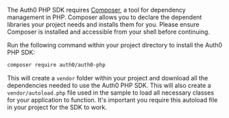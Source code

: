 The Auth0 PHP SDK requires [Composer](https://getcomposer.org/doc/00-intro.md#installation-linux-unix-macos), a tool for dependency management in PHP. Composer allows you to declare the dependent libraries your project needs and installs them for you. Please ensure Composer is installed and accessible from your shell before continuing.

Run the following command within your project directory to install the Auth0 PHP SDK:

```sh
composer require auth0/auth0-php
```

This will create a `vendor` folder within your project and download all the dependencies needed to use the Auth0 PHP SDK. This will also create a `vendor/autoload.php` file used in the sample to load all necessary classes for your application to function. It's important you require this autoload file in your project for the SDK to work.
